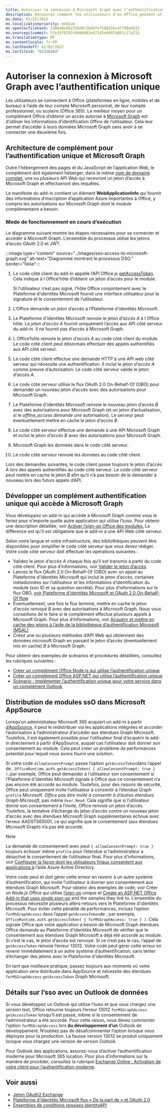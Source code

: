 ```yaml
---
title: Autoriser la connexion à Microsoft Graph avec l’authentification unique
description: Découvrez comment les utilisateurs d’un Office peuvent utiliser l’sign-on unique (SSO) pour extraire des données de Microsoft Graph.
ms.date: 01/25/2022
ms.localizationpriority: medium
ms.openlocfilehash: 538648e96233bd0c2b497ef588d10c4f708e8522
ms.sourcegitcommit: 57e15f0787c0460482e671d5e9407a801c17a215
ms.translationtype: MT
ms.contentlocale: fr-FR
ms.lasthandoff: 02/02/2022
ms.locfileid: "62320264"
---
```

# <a name="authorize-to-microsoft-graph-with-sso"></a>Autoriser la connexion à Microsoft Graph avec l’authentification unique

Les utilisateurs se connectent à Office (plateformes en ligne, mobiles et de bureau) à l’aide de leur compte Microsoft personnel, de leur compte professionnel, ou scolaire (Office 365). Le meilleur moyen pour un complément Office d’obtenir un accès autorisé à [Microsoft Graph](https://developer.microsoft.com/graph/docs) est d’utiliser les informations d’identification Office de l’utilisateur. Cela leur permet d’accéder à leurs données Microsoft Graph sans avoir à se connecter une deuxième fois.

## <a name="add-in-architecture-for-sso-and-microsoft-graph"></a>Architecture de complément pour l’authentification unique et Microsoft Graph

Outre l’hébergement des pages et du JavaScript de l’application Web, le complément doit également héberger, dans le même [nom de domaine complet](/windows/desktop/DNS/f-gly#_dns_fully_qualified_domain_name_fqdn__gly), une ou plusieurs API Web qui recevront un jeton d’accès à Microsoft Graph et effectueront des requêtes.

Le manifeste du add-in contient un élément **WebApplicationInfo** qui fournit des informations d’inscription d’application Azure importantes à Office, y compris les autorisations sur Microsoft Graph dont le module complémentaire a besoin.

### <a name="how-it-works-at-runtime"></a>Mode de fonctionnement en cours d’exécution

Le diagramme suivant montre les étapes nécessaires pour se connecter et accéder à Microsoft Graph. L’ensemble du processus utilise les jetons d’accès OAuth 2.0 et JWT.

:::image type="content" source="../images/sso-access-to-microsoft-graph.svg" alt-text="Diagramme montrant le processus DSO." border="false":::

1. Le code côté client du add-in appelle l’API Office.js [getAccessToken](/javascript/api/office-runtime/officeruntime.auth#getAccessToken_options_). Cela indique à l Office’hôte d’obtenir un jeton d’accès pour le module.

    Si l’utilisateur n’est pas signé, l’hôte Office conjointement avec le Plateforme d'identités Microsoft fournit une interface utilisateur pour la signature et le consentement de l’utilisateur.

2. L’Office demande un jeton d’accès à l’Plateforme d'identités Microsoft.
3. Le Plateforme d'identités Microsoft renvoie le jeton *d’accès A* à l Office hôte. Le *jeton d’accès A* fournit uniquement l’accès aux API côté serveur du add-in. Il ne fournit pas d’accès à Microsoft Graph.
4. L Office’hôte renvoie le jeton *d’accès A* au code côté client du module. Le code côté client peut désormais effectuer des appels authentifiés aux API côté serveur.
5. Le code côté client effectue une demande HTTP à une API web côté serveur qui nécessite une authentification. Il inclut le jeton *d’accès A* comme preuve d’autorisation. Le code côté serveur valide le jeton *d’accès A*.
6. Le code côté serveur utilise le flux OAuth 2.0 On-Behalf-Of (OBO) pour demander un nouveau jeton d’accès avec des autorisations pour Microsoft Graph.
7. Le Plateforme d'identités Microsoft renvoie le nouveau jeton d’accès *B* avec des autorisations pour Microsoft Graph (et un jeton d’actualisation, si le *offline_access demande une* autorisation). Le serveur peut éventuellement mettre en cache le jeton *d’accès B*.
8. Le code côté serveur effectue une demande à une API Microsoft Graph et inclut le jeton *d’accès B* avec des autorisations pour Microsoft Graph.
9. Microsoft Graph les données dans le code côté serveur.
10. Le code côté serveur renvoie les données au code côté client.

Lors des demandes suivantes, le code client passe toujours le jeton d’accès *A* lors des appels authentifiés au code côté serveur. Le code côté serveur peut mettre en cache le jeton *B* afin qu’il n’a pas besoin de le demander à nouveau lors des futurs appels d’API.

## <a name="develop-an-sso-add-in-that-accesses-microsoft-graph"></a>Développer un complément authentification unique qui accède à Microsoft Graph

Vous développez un add-in qui accède à Microsoft Graph comme vous le feriez pour n’importe quelle autre application qui utilise l’luiso. Pour obtenir une description détaillée, voir [Activer l’sign-on Office des modules.](../develop/sso-in-office-add-ins.md) La différence est qu’il est obligatoire que le add-in a une API Web côté serveur.

Selon votre langue et votre infrastructure, des bibliothèques peuvent être disponibles pour simplifier le code côté serveur que vous devez rédiger. Votre code côté serveur doit effectuer les opérations suivantes :

* Validez le jeton *d’accès A* chaque fois qu’il est transmis à partir du code côté client. Pour plus d’informations, voir [Valider le jeton d’accès](sso-in-office-add-ins.md#pass-the-access-token-to-server-side-code).
* Lancez le flux OAuth 2.0 On-Behalf-Of (OBO) avec un appel au Plateforme d'identités Microsoft qui inclut le jeton d’accès, certaines métadonnées sur l’utilisateur et les informations d’identification du module (son ID et sa question secrète). Pour plus d’informations sur le flux OBO, [voir Plateforme d'identités Microsoft et OAuth 2.0 On-Behalf-Of flow](/azure/active-directory/develop/v2-oauth2-on-behalf-of-flow).
* Éventuellement, une fois le flux terminé, mettre en cache le jeton *d’accès renvoyé B* avec des autorisations à Microsoft Graph. Nous vous conseillons de le faire si le complément effectue plusieurs appels à Microsoft Graph. Pour plus d’informations, voir [Acquérir et mettre en cache des jetons à l’aide de la bibliothèque d’authentification Microsoft (MSAL)](/azure/active-directory/develop/msal-acquire-cache-tokens)
* Créez une ou plusieurs méthodes d’API Web qui obtiennent des données microsoft Graph en passant le jeton d’accès (éventuellement mis en cache) *B* à Microsoft Graph.

Pour obtenir des exemples de scénarios et procédures détaillées, consultez les rubriques suivantes :

* [Créer un complément Office Node.js qui utilise l’authentification unique](create-sso-office-add-ins-nodejs.md)
* [Créer un complément Office ASP.NET qui utilise l’authentification unique](create-sso-office-add-ins-aspnet.md)
* [Scénario : Implémenter l’authentification unique pour votre service dans un complément Outlook](../outlook/implement-sso-in-outlook-add-in.md)

## <a name="distributing-sso-enabled-add-ins-in-microsoft-appsource"></a>Distribution de modules ssO dans Microsoft AppSource

Lorsqu’un administrateur Microsoft 365 acquiert un add-in à [](/microsoft-365/admin/manage/test-and-deploy-microsoft-365-apps) partir [d’AppSource](https://appsource.microsoft.com), il peut le redistribuer via les applications intégrées et accorder l’autorisation à l’administrateur d’accéder aux étendues Graph Microsoft. Toutefois, il est également possible pour l’utilisateur final d’acquérir le add-in directement à partir d’AppSource, auquel cas l’utilisateur doit donner son consentement au module. Cela peut créer un problème de performances potentiel pour lequel nous avons fourni une solution.

Si votre code `allowConsentPrompt` passe l’option `getAccessToken`dans l’appel de , `OfficeRuntime.auth.getAccessToken( { allowConsentPrompt: true } );`par exemple, Office peut demander à l’utilisateur son consentement si l’Plateforme d'identités Microsoft signale à Office que ce consentement n’a pas encore été accordé au module. Toutefois, pour des raisons de sécurité, Office peut uniquement invite l’utilisateur à consentir à l’étendue Graph `profile` Microsoft. *Office pas être invité à consentir à d’autres étendues Graph Microsoft*, pas même `User.Read`. Cela signifie que si l’utilisateur donne son consentement à l’invite, Office renvoie un jeton d’accès. Toutefois, la tentative d’échange du jeton d’accès contre un nouveau jeton d’accès avec des étendues Microsoft Graph supplémentaires échoue avec l’erreur AADSTS65001, ce qui signifie que le consentement (aux étendues Microsoft Graph) n’a pas été accordé.

> [!NOTE]
> La demande de consentement avec peut `{ allowConsentPrompt: true }` toujours échouer même `profile` pour l’étendue si l’administrateur a désactivé le consentement de l’utilisateur final. Pour plus d’informations, voir [Configurer la façon dont les utilisateurs finaux consentent aux applications à](/azure/active-directory/manage-apps/configure-user-consent) l’aide Azure Active Directory.

Votre code peut et doit gérer cette erreur en revenir à un autre système d’authentification, qui invite l’utilisateur à donner son consentement aux étendues Graph Microsoft. Pour obtenir des exemples de code, voir Créer un Node.js Office qui utilise [l’sign-on](create-sso-office-add-ins-nodejs.md) unique et [Create an ASP.NET Office Add-in that uses single sign-on](create-sso-office-add-ins-aspnet.md) and the samples they link to. L’ensemble du processus nécessite plusieurs allers-retours vers le Plateforme d'identités Microsoft. Pour éviter cette pénalité de performances, incluez l’option `forMSGraphAccess` dans l’appel `getAccessToken`de ; par exemple, `OfficeRuntime.auth.getAccessToken( { forMSGraphAccess: true } )`. Cela signale Office que votre application a besoin de Microsoft Graph étendues. Office demande au Plateforme d'identités Microsoft de vérifier que le consentement aux étendues Graph Microsoft a déjà été accordé au module. Si c’est le cas, le jeton d’accès est renvoyé. Si ce n’est pas le cas, l’appel de `getAccessToken` renvoie l’erreur 13012. Votre code peut gérer cette erreur en revenir immédiatement à un autre système d’authentification, sans tenter d’échanger des jetons avec le Plateforme d'identités Microsoft.

En tant que meilleure pratique, passez toujours aux moments où votre application sera distribuée dans AppSource et nécessite des étendues `forMSGraphAccess` `getAccessToken` Graph Microsoft.

## <a name="details-on-sso-with-an-outlook-add-in"></a>Détails sur l’sso avec un Outlook de données

Si vous développez un Outlook qui utilise l’luiso et que vous chargez une version test, Office retourne toujours l’erreur 13012  `forMSGraphAccess` `getAccessToken` lorsqu’il est passé, même si le consentement de l’administrateur a été accordé. Pour cette raison, vous devez commenter l’option `forMSGraphAccess` lors **du développement d’un** Outlook de développement. N’oubliez pas de désafcommenter l’option lorsque vous déployez pour la production. La fausse version 13012 se produit uniquement lorsque vous chargez une version de version Outlook.

Pour Outlook des applications, assurez-vous d’activer l’authentification moderne pour Microsoft 365 location. Pour plus d’informations sur la manière de procéder, consultez la rubrique [Exchange Online : Activation de votre client pour l’authentification moderne](https://social.technet.microsoft.com/wiki/contents/articles/32711.exchange-online-how-to-enable-your-tenant-for-modern-authentication.aspx).

## <a name="see-also"></a>Voir aussi

* [Jeton OAuth2 Exchange](https://tools.ietf.org/html/draft-ietf-oauth-token-exchange-02)
* [Plateforme d'identités Microsoft flux « De la part de » et OAuth 2.0](/azure/active-directory/develop/v2-oauth2-on-behalf-of-flow)
* [Ensembles de conditions requises IdentityAPI](../reference/requirement-sets/identity-api-requirement-sets.md)
